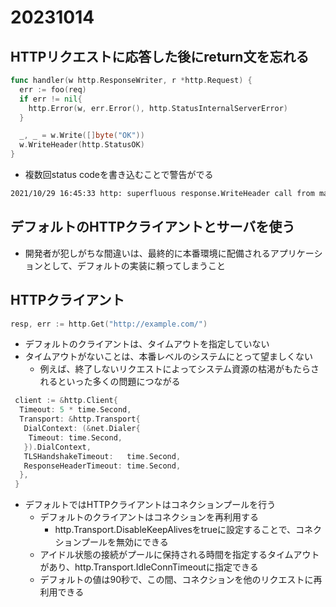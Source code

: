 # 20231014

## HTTPリクエストに応答した後にreturn文を忘れる

```go
func handler(w http.ResponseWriter, r *http.Request) {
  err := foo(req)
  if err != nil{
    http.Error(w, err.Error(), http.StatusInternalServerError)
  }

  _, _ = w.Write([]byte("OK"))
  w.WriteHeader(http.StatusOK)
}

```

- 複数回status codeを書き込むことで警告がでる

```bash
2021/10/29 16:45:33 http: superfluous response.WriteHeader call from main.handler (main.go:20)
```

## デフォルトのHTTPクライアントとサーバを使う

- 開発者が犯しがちな間違いは、最終的に本番環境に配備されるアプリケーションとして、デフォルトの実装に頼ってしまうこと

## HTTPクライアント

```go
resp, err := http.Get("http://example.com/")
```

- デフォルトのクライアントは、タイムアウトを指定していない
- タイムアウトがないことは、本番レベルのシステムにとって望ましくない
  - 例えば、終了しないリクエストによってシステム資源の枯渇がもたらされるといった多くの問題につながる

```go
 client := &http.Client{
  Timeout: 5 * time.Second,
  Transport: &http.Transport{
   DialContext: (&net.Dialer{
    Timeout: time.Second,
   }).DialContext,
   TLSHandshakeTimeout:   time.Second,
   ResponseHeaderTimeout: time.Second,
  },
 }
```

- デフォルトではHTTPクライアントはコネクションプールを行う
  - デフォルトのクライアントはコネクションを再利用する
    - http.Transport.DisableKeepAlivesをtrueに設定することで、コネクションプールを無効にできる
  - アイドル状態の接続がプールに保持される時間を指定するタイムアウトがあり、http.Transport.IdleConnTimeoutに指定できる
  - デフォルトの値は90秒で、この間、コネクションを他のリクエストに再利用できる
